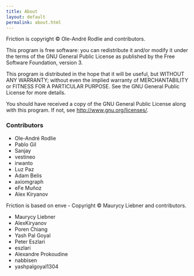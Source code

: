 ```yaml
---
title: About
layout: default
permalink: about.html
---
```


Friction is copyright &copy; Ole-André Rodlie and contributors.

This program is free software: you can redistribute it and/or modify it under the terms of the GNU General Public License as published by the Free Software Foundation, version 3.

This program is distributed in the hope that it will be useful, but WITHOUT ANY WARRANTY; without even the implied warranty of MERCHANTABILITY or FITNESS FOR A PARTICULAR PURPOSE. See the GNU General Public License for more details.

You should have received a copy of the GNU General Public License along with this program.  If not, see <http://www.gnu.org/licenses/>.

### Contributors

- Ole-André Rodlie 
- Pablo Gil 
- Sanjay 
- vestineo 
- irwanto 
- Luz Paz 
- Adam Belis 
- axiomgraph 
- eFe Muñoz
- Alex Kiryanov

Friction is based on enve - Copyright &copy; Maurycy Liebner and contributors.

- Maurycy Liebner 
- AlexKiryanov 
- Poren Chiang 
- Yash Pal Goyal 
- Peter Eszlari 
- eszlari 
- Alexandre Prokoudine 
- nabbisen 
- yashpalgoyal1304 

